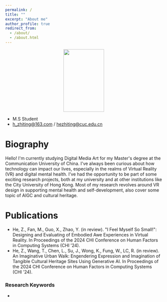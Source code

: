 ```yaml
---
permalink: /
title: ""
excerpt: "About me"
author_profile: true
redirect_from: 
  - /about/
  - /about.html
---
```


<div align="center">
  <img width="130" height="200" src=/images/500x300.png/> </div>

- M.S Student
- h_zhiting@163.com  /  hezhiting@cuc.edu.cn


# Biography

Hello! I'm currently studying Digital Media Art for my Master's degree at the Communication University of China. I've always been curious about how technology can impact our lives, especially in the realms of Virtual Reality (VR) and digital mental health. I've had the opportunity to be part of some exciting research projects, both at my university and at other institutions like the City University of Hong Kong. Most of my research revolves around VR design in supporting mental health and self-development, also cover some topic of AIGC and cultural heritage.

# Publications
- He, Z., Fan, M., Guo, X., Zhao, Y. (in review). "I Feel Myself So Small!": Designing and Evaluating of Embodied Awe Experiences in Virtual Reality. In Proceedings of the 2024 CHI Conference on Human Factors in Computing Systems (CHI ’24).
- He, Z., Wang, T., Chen, L., Su, J., Wong, K., Fung, W., LC, R. (in review). An Imaginative Urban Walk: Engendering Expression and Imagination of Tangible Cultural Heritage Sites Using Generative AI. In Proceedings of the 2024 CHI Conference on Human Factors in Computing Systems (CHI ’24).

### Research Keywords
- 
